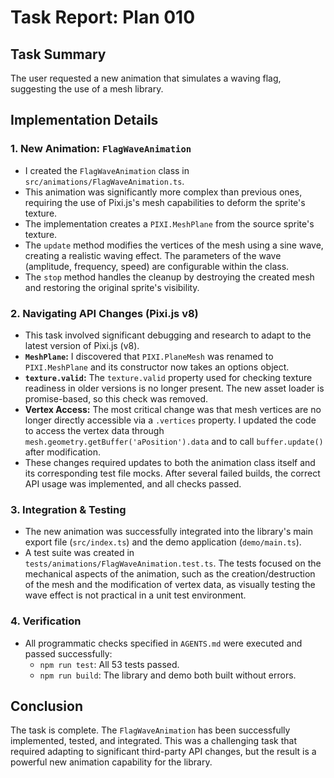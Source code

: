 # Task Report: Plan 010

## Task Summary

The user requested a new animation that simulates a waving flag, suggesting the use of a mesh library.

## Implementation Details

### 1. New Animation: `FlagWaveAnimation`

- I created the `FlagWaveAnimation` class in `src/animations/FlagWaveAnimation.ts`.
- This animation was significantly more complex than previous ones, requiring the use of Pixi.js's mesh capabilities to deform the sprite's texture.
- The implementation creates a `PIXI.MeshPlane` from the source sprite's texture.
- The `update` method modifies the vertices of the mesh using a sine wave, creating a realistic waving effect. The parameters of the wave (amplitude, frequency, speed) are configurable within the class.
- The `stop` method handles the cleanup by destroying the created mesh and restoring the original sprite's visibility.

### 2. Navigating API Changes (Pixi.js v8)

- This task involved significant debugging and research to adapt to the latest version of Pixi.js (v8).
- **`MeshPlane`:** I discovered that `PIXI.PlaneMesh` was renamed to `PIXI.MeshPlane` and its constructor now takes an options object.
- **`texture.valid`:** The `texture.valid` property used for checking texture readiness in older versions is no longer present. The new asset loader is promise-based, so this check was removed.
- **Vertex Access:** The most critical change was that mesh vertices are no longer directly accessible via a `.vertices` property. I updated the code to access the vertex data through `mesh.geometry.getBuffer('aPosition').data` and to call `buffer.update()` after modification.
- These changes required updates to both the animation class itself and its corresponding test file mocks. After several failed builds, the correct API usage was implemented, and all checks passed.

### 3. Integration & Testing

- The new animation was successfully integrated into the library's main export file (`src/index.ts`) and the demo application (`demo/main.ts`).
- A test suite was created in `tests/animations/FlagWaveAnimation.test.ts`. The tests focused on the mechanical aspects of the animation, such as the creation/destruction of the mesh and the modification of vertex data, as visually testing the wave effect is not practical in a unit test environment.

### 4. Verification

- All programmatic checks specified in `AGENTS.md` were executed and passed successfully:
  - `npm run test`: All 53 tests passed.
  - `npm run build`: The library and demo both built without errors.

## Conclusion

The task is complete. The `FlagWaveAnimation` has been successfully implemented, tested, and integrated. This was a challenging task that required adapting to significant third-party API changes, but the result is a powerful new animation capability for the library.
